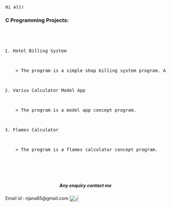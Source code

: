 
<tt align="center" width="20px">Hi All!</tt>

<h3>C Programming Projects:</h3>
<pre>    <ol type="square">
             <li>Hotel Billing System</li>
                  <p> > The program is a simple shop billing system program. A very basic simple concept, I have using for this mini project.</p>             
             <li>Varius Calculator Model App</li>
                  <p> > The program is a model app concept program.</p>    
             <li>Flames Calculator</li>
                  <p> > The program is a flames calculator concept program.</p>    
          </ol>
</pre>
<h5 align="center">Any enquiry contact me</h5>
               Email id : njana85@gmail.com
               <a href="https://www.linkedin.com/in/jana-n-9a3b2925a" target="blank"><img align="center" src="https://cdn.jsdelivr.net/npm/simple-icons@3.0.1/icons/linkedin.svg" alt="JanaN02" height="20" width="30" /></a>
